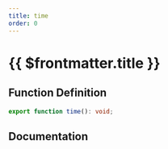 ```yaml
---
title: time
order: 0
---
```


# {{ $frontmatter.title }}

## Function Definition

```ts
export function time(): void;
```

## Documentation

<!--@include: ./parts/time.md-->
